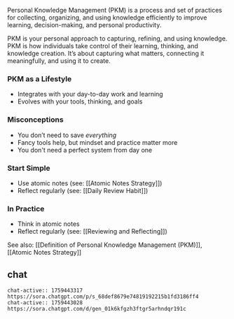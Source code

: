 Personal Knowledge Management (PKM) is a process and set of practices for collecting, organizing, and using knowledge efficiently to improve learning, decision-making, and personal productivity.

PKM is your personal approach to capturing, refining, and using knowledge.
PKM is how individuals take control of their learning, thinking, and knowledge creation.
It’s about capturing what matters, connecting it meaningfully, and using it to create.

### PKM as a Lifestyle
- Integrates with your day-to-day work and learning
- Evolves with your tools, thinking, and goals

### Misconceptions
- You don’t need to save *everything*
- Fancy tools help, but mindset and practice matter more
- You don't need a perfect system from day one

### Start Simple
- Use atomic notes (see: [[Atomic Notes Strategy]])
- Reflect regularly (see: [[Daily Review Habit]])
### In Practice
- Think in atomic notes
- Reflect regularly (see: [[Reviewing and Reflecting]])

See also: [[Definition of Personal Knowledge Management (PKM)]], [[Atomic Notes Strategy]]


## chat
```smart-chatgpt
chat-active:: 1759443317 https://sora.chatgpt.com/p/s_68def8679e74819192215b1fd3186ff4
chat-active:: 1759443028 https://sora.chatgpt.com/d/gen_01k6kfgzh3ftgr5arhndqr191c
```

